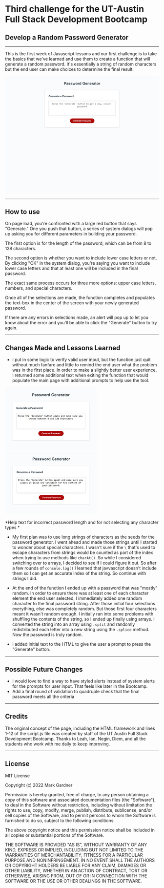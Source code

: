 # Third challenge for the UT-Austin Full Stack Development Bootcamp

## Develop a Random Password Generator 


___


This is the first week of Javascript lessons and our first challenge is to take the basics that we've learned and use them to create a function that will generate a random password. It's essentially a string of random characters but the end user can make choices to determine the final result.


![Screenshot of Password Generator](./images/Password%20Generator%20Homepage.jpg)


___



## How to use

On page load, you're confronted with a large red button that says "Generate." One you push that button, a series of system dialogs will pop up asking you for different parameters in building your password.

The first option is for the length of the password, which can be from 8 to 128 characters.

The second option is whether you want to include lower case letters or not. By clicking "OK" in the system dialog, you're saying you want to include lower case letters and that at least one will be included in the final password.

The exact same process occurs for three more options: upper case letters, numbers, and special characters.

Once all of the selections are made, the function completes and populates the text-box in the center of the screen with your newly generated password.

If there are any errors in selections made, an alert will pop up to let you know about the error and you'll be able to click the "Generate" button to try again.


___


## Changes Made and Lessons Learned

- I put in some logic to verify valid user input, but the function just quit without much fanfare and little to remind the end user what the problem was in the first place. In order to make a slightly better user experience, I returned some additional text when exiting the function that would populate the main page with additional prompts to help use the tool.

![Password Generator showing help text for invalid password length](./images/Password%20Gen%20Wrong%20Size%20input.jpg)![Password Generator showing help text for not selecting any valid characters](./images/Password%20Gen%20no%20selection%20error.jpg)

*Help text for incorrect password length and for not selecting any character types *

 - My first plan was to use long strings of characters as the seeds for the password generator. I went ahead and made those strings until I started to wonder about special characters. I wasn't sure if the `\` that's used to escape characters from strings would be counted as part of the index when trying to use methods like `charAt()`. So while I considered switching over to arrays, I decided to see if I could figure it out. So after a few rounds of `console.log()` I learned that javvascript doesn't include them so I can get an accurate index of the string. So continue with strings I did.

- At the end of the function I ended up with a password that was "mostly" random. In order to ensure there was at least one of each character element the end user selected, I immediately added one random character to the final password string. After those initial four selections everything, else was completely random. But those first four characters meant it wasn't random enough. I initially ran into some problems with shuffling the contents of the string, so I ended up finally using arrays. I converted the string into an array using `.split` and randomly redistributed each letter into a new string using the `.splice` method. Now the password is truly random.

- I added initial text to the HTML to give the user a prompt to press the "Generate" button.


___



## Possible Future Changes

- I would love to find a way to have styled alerts instead of system alerts for the prompts for user input. That feels like later in the Bootcamp.
- Add a final round of validation to quadruple check that the final password meets all the criteria


___



## Credits


The original concept of the page, including the HTML framework and lines 1-12 of the script.js file was created by staff of the UT Austin Full Stack Development Bootcamp. Thanks to Leah, Ian, Negin, Diem, and all the students who work with me daily to keep improving. 


___



## License

MIT License

Copyright (c) 2022 Mark Gardner

Permission is hereby granted, free of charge, to any person obtaining a copy
of this software and associated documentation files (the "Software"), to deal
in the Software without restriction, including without limitation the rights
to use, copy, modify, merge, publish, distribute, sublicense, and/or sell
copies of the Software, and to permit persons to whom the Software is
furnished to do so, subject to the following conditions:

The above copyright notice and this permission notice shall be included in all
copies or substantial portions of the Software.

THE SOFTWARE IS PROVIDED "AS IS", WITHOUT WARRANTY OF ANY KIND, EXPRESS OR
IMPLIED, INCLUDING BUT NOT LIMITED TO THE WARRANTIES OF MERCHANTABILITY,
FITNESS FOR A PARTICULAR PURPOSE AND NONINFRINGEMENT. IN NO EVENT SHALL THE
AUTHORS OR COPYRIGHT HOLDERS BE LIABLE FOR ANY CLAIM, DAMAGES OR OTHER
LIABILITY, WHETHER IN AN ACTION OF CONTRACT, TORT OR OTHERWISE, ARISING FROM,
OUT OF OR IN CONNECTION WITH THE SOFTWARE OR THE USE OR OTHER DEALINGS IN THE
SOFTWARE.
